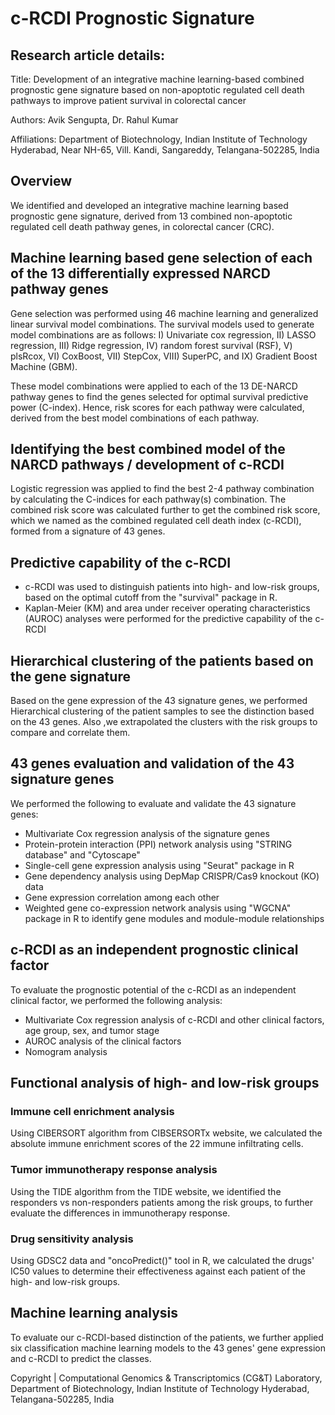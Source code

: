 # c-RCDI Prognostic Signature

## Research article details:

Title: Development of an integrative machine learning-based combined prognostic gene signature based on non-apoptotic regulated cell death pathways to improve patient survival in colorectal cancer

Authors: Avik Sengupta, Dr. Rahul Kumar

Affiliations: Department of Biotechnology, Indian Institute of Technology Hyderabad, Near NH-65, Vill. Kandi, Sangareddy, Telangana-502285, India

## Overview

We identified and developed an integrative machine learning based prognostic gene signature, derived from 13 combined non-apoptotic regulated cell death pathway genes, in colorectal cancer (CRC).

## Machine learning based gene selection of each of the 13 differentially expressed NARCD pathway genes

Gene selection was performed using 46 machine learning and generalized linear survival model combinations. The survival models used to generate model combinations are as follows: I) Univariate cox regression, II) LASSO regression, III) Ridge regression, IV) random forest survival (RSF), V) plsRcox, VI) CoxBoost, VII) StepCox, VIII) SuperPC, and IX) Gradient Boost Machine (GBM).

These model combinations were applied to each of the 13 DE-NARCD pathway genes to find the genes selected for optimal survival predictive power (C-index). Hence, risk scores for each pathway were calculated, derived from the best model combinations of each pathway.

## Identifying the best combined model of the NARCD pathways / development of c-RCDI

Logistic regression was applied to find the best 2-4 pathway combination by calculating the C-indices for each pathway(s) combination. The combined risk score was calculated further to get the combined risk score, which we named as the combined regulated cell death index (c-RCDI), formed from a signature of 43 genes.

## Predictive capability of the c-RCDI

- c-RCDI was used to distinguish patients into high- and low-risk groups, based on the optimal cutoff from the "survival" package in R.
- Kaplan-Meier (KM) and area under receiver operating characteristics (AUROC) analyses were performed for the predictive capability of the c-RCDI

## Hierarchical clustering of the patients based on the gene signature

Based on the gene expression of the 43 signature genes, we performed Hierarchical clustering of the patient samples to see the distinction based on the 43 genes. Also ,we extrapolated the clusters with the risk groups to compare and correlate them.

## 43 genes evaluation and validation of the 43 signature genes

We performed the following to evaluate and validate the 43 signature genes:
  
  - Multivariate Cox regression analysis of the signature genes
  - Protein-protein interaction (PPI) network analysis using "STRING database" and "Cytoscape"
  - Single-cell gene expression analysis using "Seurat" package in R
  - Gene dependency analysis using DepMap CRISPR/Cas9 knockout (KO) data
  - Gene expression correlation among each other
  - Weighted gene co-expression network analysis using "WGCNA" package in R to identify gene modules and module-module relationships

## c-RCDI as an independent prognostic clinical factor

To evaluate the prognostic potential of the c-RCDI as an independent clinical factor, we performed the following analysis:

  - Multivariate Cox regression analysis of c-RCDI and other clinical factors, age group, sex, and tumor stage
  - AUROC analysis of the clinical factors
  - Nomogram analysis

## Functional analysis of high- and low-risk groups

### Immune cell enrichment analysis

Using CIBERSORT algorithm from CIBSERSORTx website, we calculated the absolute immune enrichment scores of the 22 immune infiltrating cells. 

### Tumor immunotherapy response analysis

Using the TIDE algorithm from the TIDE website, we identified the responders vs non-responders patients among the risk groups, to further evaluate the differences in immunotherapy response.

### Drug sensitivity analysis

Using GDSC2 data and "oncoPredict()" tool in R, we calculated the drugs' IC50 values to determine their effectiveness against each patient of the high- and low-risk groups.

## Machine learning analysis

To evaluate our c-RCDI-based distinction of the patients, we further applied six classification machine learning models to the 43 genes' gene expression and c-RCDI to predict the classes.


Copyright | Computational Genomics & Transcriptomics (CG&T) Laboratory, Department of Biotechnology, Indian Institute of Technology Hyderabad, Telangana-502285, India

